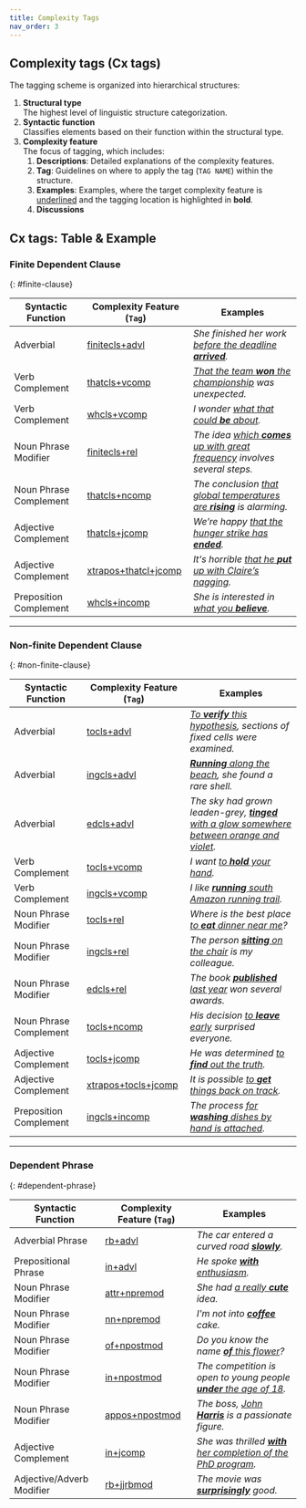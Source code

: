 ```yaml
---
title: Complexity Tags
nav_order: 3
---
```


## Complexity tags (Cx tags)

The tagging scheme is organized into hierarchical structures:

   1. **Structural type**  
      The highest level of linguistic structure categorization.
   2. **Syntactic function**  
      Classifies elements based on their function within the structural type.
   3. **Complexity feature**  
      The focus of tagging, which includes:
      1. **Descriptions**: Detailed explanations of the complexity features.
      2. **Tag**: Guidelines on where to apply the tag (`TAG NAME`) within the structure.
      3. **Examples**: Examples, where the target complexity feature is <ins>underlined</ins> and the tagging location is highlighted in **bold**.
      4. **Discussions**


## Cx tags: Table & Example

### Finite Dependent Clause
{: #finite-clause}

| Syntactic Function     | Complexity Feature (`Tag`) | Examples                                                        |
|------------------------|----------------------------|-----------------------------------------------------------------|
| Adverbial              | [finitecls+advl](./1_Finite%20Clause/1_Syntactic%20function1/#finite-adverbial-clause)          | *She finished her work <ins>before the deadline **arrived**</ins>.* |
| Verb Complement        | [thatcls+vcomp](./1_Finite%20Clause/2_Syntactic%20function2/#verb--that-complement)          | *<ins>That the team **won** the championship</ins> was unexpected.* |
| Verb Complement        | [whcls+vcomp](./1_Finite%20Clause/2_Syntactic%20function2/#verb--wh-complement)             | *I wonder <ins>what that could **be** about</ins>.*             |
| Noun Phrase Modifier   | [finitecls+rel](./1_Finite%20Clause/3_Syntactic%20function3/#noun--finite-relative-clause)           | *The idea <ins>which **comes** up with great frequency</ins> involves several steps.* |
| Noun Phrase Complement | [thatcls+ncomp](./1_Finite%20Clause/4_Syntactic%20function4/#noun--that-complement-clause)           | *The conclusion <ins>that global temperatures are **rising**</ins> is alarming.* |
| Adjective Complement   | [thatcls+jcomp](./1_Finite%20Clause/5_Syntactic%20function5/#adjective--that-complement-clause)           | *We’re happy <ins>that the hunger strike has **ended**</ins>.*  |
| Adjective Complement   | [xtrapos+thatcl+jcomp](./1_Finite%20Clause/5_Syntactic%20function5/#extraposed-adjective--that-complement-clause)   | *It's horrible <ins>that he **put** up with Claire’s nagging</ins>.* |
| Preposition Complement | [whcls+incomp](./1_Finite%20Clause/6_Syntactic%20function6/#preposition--wh-complement-clause)            | *She is interested in <ins>what you **believe**</ins>.*         |

---

### Non-finite Dependent Clause
{: #non-finite-clause}

| Syntactic Function     | Complexity Feature (`Tag`) | Examples                                                        |
|------------------------|----------------------------|-----------------------------------------------------------------|
| Adverbial              | [tocls+advl](./2_Non-finite%20Clause/1_Syntactic%20function1/#to-clause-as-adverbial)              | *<ins>To **verify** this hypothesis</ins>, sections of fixed cells were examined.* |
| Adverbial              | [ingcls+advl](./2_Non-finite%20Clause/1_Syntactic%20function1/#ing-clause-as-adverbial)            | *<ins>**Running** along the beach</ins>, she found a rare shell.* |
| Adverbial              | [edcls+advl](./2_Non-finite%20Clause/1_Syntactic%20function1/#ed-clause-as-adverbial)              | *The sky had grown leaden-grey, <ins>**tinged** with a glow somewhere between orange and violet</ins>.* |
| Verb Complement        | [tocls+vcomp](./2_Non-finite%20Clause/2_Syntactic%20function2/#verb--to-complement-clause)             | *I want <ins>to **hold** your hand</ins>.*                     |
| Verb Complement        | [ingcls+vcomp](./2_Non-finite%20Clause/2_Syntactic%20function2/#verb--ing-complement-clause)            | *I like <ins>**running** south Amazon running trail</ins>.*     |
| Noun Phrase Modifier   | [tocls+rel](./2_Non-finite%20Clause/3_Syntactic%20function3/#noun--to-relative-clause)               | *Where is the best place <ins>to **eat** dinner near me</ins>?* |
| Noun Phrase Modifier   | [ingcls+rel](./2_Non-finite%20Clause/3_Syntactic%20function3/#noun--ing-relative-clause)              | *The person <ins>**sitting** on the chair</ins> is my colleague.* |
| Noun Phrase Modifier   | [edcls+rel](./2_Non-finite%20Clause/3_Syntactic%20function3/#noun--ed-relative-clause)               | *The book <ins>**published** last year</ins> won several awards.* |
| Noun Phrase Complement | [tocls+ncomp](./2_Non-finite%20Clause/4_Syntactic%20function4/#noun--to-complement-clause)             | *His decision <ins>to **leave** early</ins> surprised everyone.* |
| Adjective Complement   | [tocls+jcomp](./2_Non-finite%20Clause/5_Syntactic%20function5/#adjective--to-complement-clause)            | *He was determined <ins>to **find** out the truth</ins>.*       |
| Adjective Complement   | [xtrapos+tocls+jcomp](./2_Non-finite%20Clause/5_Syntactic%20function5/#extraposed-adjective--to-complement-clause)     | *It is possible <ins>to **get** things back on track</ins>.*    |
| Preposition Complement | [ingcls+incomp](./2_Non-finite%20Clause/6_Syntactic%20function6/#preposition--ing-complement-clause)           | *The process <ins>for **washing** dishes by hand is attached</ins>.* |

---

### Dependent Phrase
{: #dependent-phrase}

| Syntactic Function        | Complexity Feature (`Tag`) | Examples                                                        |
|---------------------------|----------------------------|-----------------------------------------------------------------|
| Adverbial Phrase          | [rb+advl](./3_Dependent%20Phrase/1_Syntactic%20function1/#adverb-phrase)                 | *The car entered a curved road <ins>**slowly**</ins>.*          |
| Prepositional Phrase      | [in+advl](./3_Dependent%20Phrase/1_Syntactic%20function1/#preposition-phrase)                 | *He spoke <ins>**with** enthusiasm</ins>.*                     |
| Noun Phrase Modifier      | [attr+npremod](./3_Dependent%20Phrase/2_Syntactic%20function2/#attributive-adjectives-as-noun-pre-modifier)            | *She had <ins>a really **cute**</ins> idea.*                   |
| Noun Phrase Modifier      | [nn+npremod](./3_Dependent%20Phrase/2_Syntactic%20function2/#noun-as-noun-pre-modifier)            | *I'm not into <ins>**coffee**</ins> cake.*                     |
| Noun Phrase Modifier      | [of+npostmod](./3_Dependent%20Phrase/2_Syntactic%20function2/#of-phrases-as-noun)            | *Do you know the name <ins>**of** this flower</ins>?*          |
| Noun Phrase Modifier      | [in+npostmod](./3_Dependent%20Phrase/2_Syntactic%20function2/#other-prepositional-phrases-as-noun)             | *The competition is open to young people <ins>**under** the age of 18</ins>.* |
| Noun Phrase Modifier      | [appos+npostmod](./3_Dependent%20Phrase/2_Syntactic%20function2/#appositive-noun-phrase-as-noun)          | *The boss, <ins>John **Harris**</ins> is a passionate figure.* |
| Adjective Complement      | [in+jcomp](./3_Dependent%20Phrase/3_Syntactic%20function3/#preposition-phrases-as-adjective-complement)                | *She was thrilled <ins>**with** her completion of the PhD program</ins>.* |
| Adjective/Adverb Modifier | [rb+jjrbmod](./3_Dependent%20Phrase/4_Syntactic%20function4/#adverb-phrase-as-adjectiveadverb-modifier)              | *The movie was <ins>**surprisingly**</ins> good.*              |